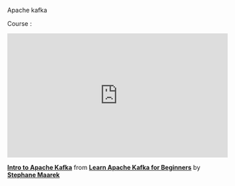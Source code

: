 Apache kafka

Course : 


<div style="position:relative;height:0;padding-bottom:56.25%"><iframe width="640" height="360" src="https://www.linkedin.com/learning/embed/learn-apache-kafka-for-beginners/intro-to-apache-kafka?claim=AQE_oMYqQzN4PQAAAXoEgFR4OkSlvWvou-m2ceJr9MDXw4wOKBG8eUQIJULFM86TkecLc2rFpYUGutrbi-_KRaJWUHoBzBHTB8rZqnFgDiIWK0mqr4t852FCJU9CvPv_uxVAMEAQ7ZaKNVkkt5OGxmSmDSHXNwaiQB1ALE0RhbAfMkwqQzKqL_41VcWb0wi23wMU_tKk0uhljYQA8VY8hm7wnpEdS98sOxY4E9Y3aHr3wKD4r90Mmg4ufQcVwMmrMaebX_ezjQ3GgZRMR_H7C27ZMrMUWX_A6RdAWzDtpaR4srbAmUnq_XHFtsKAOIYroM7zIulR1cPc2pWW4JF1cNYdkZ91CoF8HhITtlXzHhCyybKphG6RdQ6mWky3SD3Cw6QdMMY5HoGtP_6V4MQiKfvx_UpwOiwjlkea-_I3A7D3etCbdkhawL_2DEVOZU6-QmdEvOcJ3ady6A4FRQd-eEED2gcJCiOAvpnOHpdzx5-2une6UWFN8v8I79cipXEsSPDrLoBbKi7Vvk6bstQMhC6N0zYpOE0so7WSU8aKmw5Wp0zCpZh2xhA27ID19zPYpudN5rB92lXcENIex7EK2_KwS59MPF2ZiwO_23GMbVlkj_kBiDRe6VQa2VfrhuNf2LdnEAedR89d5FD0pnGdKCu74WhcIHuoNw0w3LvgCFLmRaOzwvYns6lOFw6Hr1ZhMA3Mi5Y50wpcj2tdQ4Hk8qTM2BWNpALNUfNQUQXS3auadQ" mozallowfullscreen="true" webkitallowfullscreen="true" allowfullscreen="true" frameborder="0" style="position:absolute;width:100%;height:100%;left:0"></iframe></div><p><strong><a href="https://www.linkedin.com/learning/learn-apache-kafka-for-beginners/intro-to-apache-kafka?trk=embed_lil">Intro to Apache Kafka</a></strong> from <strong><a href="https://www.linkedin.com/learning/learn-apache-kafka-for-beginners?trk=embed_lil">Learn Apache Kafka for Beginners</a></strong> by <strong><a href="https://www.linkedin.com/learning/instructors/stephane-maarek?trk=embed_lil">Stephane Maarek</a></strong></p>

